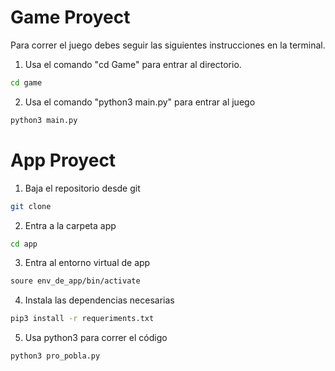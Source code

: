 # Game Proyect 

Para correr el juego debes seguir las siguientes instrucciones en la terminal. 

1. Usa el comando "cd Game" para entrar al directorio. 

```sh
cd game 
```
2. Usa el comando "python3 main.py" para entrar al juego

```sh
python3 main.py
```

# App Proyect

1. Baja el repositorio desde git
```sh 
git clone
```
2. Entra a la carpeta app
```sh 
cd app
```
3. Entra al entorno virtual de app
```sh
soure env_de_app/bin/activate
```
4. Instala las dependencias necesarias 
```sh 
pip3 install -r requeriments.txt
```
5. Usa python3 para correr el código
```sh
python3 pro_pobla.py
```
